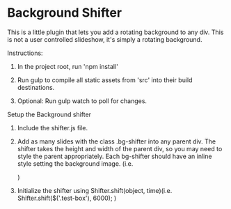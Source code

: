 Background Shifter
===========

This is a little plugin that lets you add a rotating background to any div. This is not a user controlled slideshow, it's simply a rotating background. 

Instructions: 

1) In the project root, run 'npm install'

2) Run gulp to compile all static assets from 'src' into their build destinations. 

3) Optional: Run gulp watch to poll for changes. 


Setup the Background shifter

1) Include the shifter.js file. 

2) Add as many slides with the class .bg-shifter into any parent div. The shifter takes the height and width of the parent div, so you may need to style the parent appropriately. Each bg-shifter should have an inline style setting the background image. (i.e. <div style="background-image: url('../images/1.jpg');" class="bg-shifter"></div>)

3) Initialize the shifter using Shifter.shift(object, time)(i.e. Shifter.shift($('.test-box'), 6000); ) 